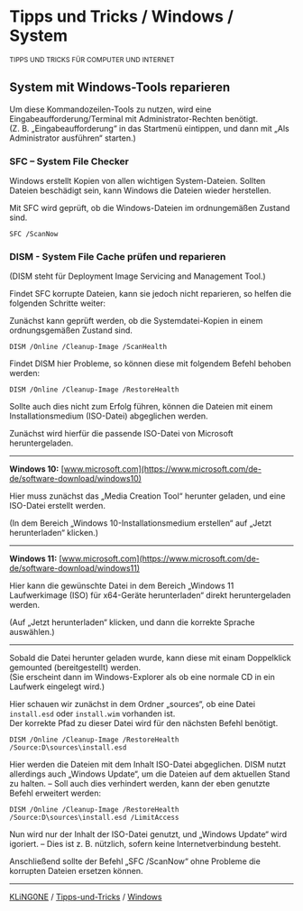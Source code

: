 # Tipps und Tricks / Windows / System
<small>TIPPS UND TRICKS FÜR COMPUTER UND INTERNET</small>

## System mit Windows-Tools reparieren

Um diese Kommandozeilen-Tools zu nutzen, wird eine Eingabeaufforderung/Terminal mit Administrator-Rechten benötigt.  
(Z. B. „Eingabeaufforderung“ in das Startmenü eintippen, und dann mit „Als Administrator ausführen“ starten.)

### SFC – System File Checker

Windows erstellt Kopien von allen wichtigen System-Dateien. Sollten Dateien beschädigt sein, kann Windows die Dateien wieder herstellen.

Mit SFC wird geprüft, ob die Windows-Dateien im ordnungemäßen Zustand sind.

```
SFC /ScanNow
```

### DISM - System File Cache prüfen und reparieren

(DISM steht für Deployment Image Servicing and Management Tool.)

Findet SFC korrupte Dateien, kann sie jedoch nicht reparieren, so helfen die folgenden Schritte weiter:

Zunächst kann geprüft werden, ob die Systemdatei-Kopien in einem ordnungsgemäßen Zustand sind.

```
DISM /Online /Cleanup-Image /ScanHealth
```

Findet DISM hier Probleme, so können diese mit folgendem Befehl behoben werden:

```
DISM /Online /Cleanup-Image /RestoreHealth
```

Sollte auch dies nicht zum Erfolg führen, können die Dateien mit einem Installationsmedium (ISO-Datei) abgeglichen werden.

Zunächst wird hierfür die passende ISO-Datei von Microsoft heruntergeladen.

---

**Windows 10:** [www.microsoft.com](https://www.microsoft.com/de-de/software-download/windows10)

Hier muss zunächst das „Media Creation Tool“ herunter geladen, und eine ISO-Datei erstellt werden.

(In dem Bereich „Windows 10-Installationsmedium erstellen“ auf „Jetzt herunterladen“ klicken.)

---

**Windows 11:** [www.microsoft.com](https://www.microsoft.com/de-de/software-download/windows11)

Hier kann die gewünschte Datei in dem Bereich „Windows 11 Laufwerkimage (ISO) für x64-Geräte herunterladen“ direkt heruntergeladen werden.

(Auf „Jetzt herunterladen“ klicken, und dann die korrekte Sprache auswählen.)

---

Sobald die Datei herunter geladen wurde, kann diese mit einam Doppelklick gemounted (bereitgestellt) werden.  
(Sie erscheint dann im Windows-Explorer als ob eine normale CD in ein Laufwerk eingelegt wird.)

Hier schauen wir zunächst in dem Ordner „sources“, ob eine Datei ``install.esd`` oder ``install.wim`` vorhanden ist.  
Der korrekte Pfad zu dieser Datei wird für den nächsten Befehl benötigt.

```
DISM /Online /Cleanup-Image /RestoreHealth /Source:D\sources\install.esd
```

Hier werden die Dateien mit dem Inhalt ISO-Datei abgeglichen. DISM nutzt allerdings auch „Windows Update“, um die Dateien auf dem aktuellen Stand zu halten. – Soll auch dies verhindert werden, kann der eben genutzte Befehl erweitert werden:

```
DISM /Online /Cleanup-Image /RestoreHealth /Source:D\sources\install.esd /LimitAccess
```

Nun wird nur der Inhalt der ISO-Datei genutzt, und „Windows Update“ wird igoriert. – Dies ist z. B. nützlich, sofern keine Internetverbindung besteht.

Anschließend sollte der Befehl „SFC /ScanNow“ ohne Probleme die korrupten Dateien ersetzen können.

---

[KLiNG0NE](https://github.com/KLiNG0NE/) / [Tipps-und-Tricks](https://github.com/KLiNG0NE/Tipps-und-Tricks) / [Windows](README.md)
